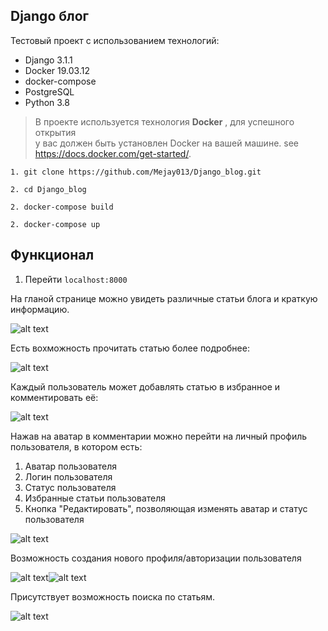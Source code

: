 ## Django блог 

Тестовый проект с использованием технологий: 

- Django 3.1.1
- Docker 19.03.12
- docker-compose
- PostgreSQL 
- Python 3.8


 
> В проекте используется технология **Docker** , для успешного открытия   
	у вас должен быть установлен Docker на вашей машине.  see https://docs.docker.com/get-started/. 

```1. git clone https://github.com/Mejay013/Django_blog.git ``` 

```2. cd Django_blog``` 

```2. docker-compose build``` 

```2. docker-compose up``` 

## Функционал


1. Перейти  ```localhost:8000```

На гланой странице можно увидеть различные статьи блога и краткую информацию. 

![alt text](screenshots/1.png "Главная страница")​ 

Есть вохможность прочитать статью более подробнее: 

![alt text](screenshots/2.png "Страница статьи")​  
 
 Каждый пользователь может добавлять статью в избранное и комментировать её:
 
![alt text](screenshots/3.png "Комментарии")​ 

Нажав на аватар в комментарии можно перейти на личный профиль пользователя, в котором есть: 
1. Аватар пользователя 
2. Логин пользователя 
3. Статус пользователя 
4. Избранные статьи пользователя 
5. Кнопка "Редактировать", позволяющая изменять аватар и статус пользователя 
 
![alt text](screenshots/5.png "Профиль")​ 

Возможность создания нового профиля/авторизации пользователя 

![alt text](screenshots/6.png "Авторизация")​ 
![alt text](screenshots/7.png "Регистрация")​ 

Присутствует возможность поиска по статьям. 
 
![alt text](screenshots/4.png "Поиск")​  
